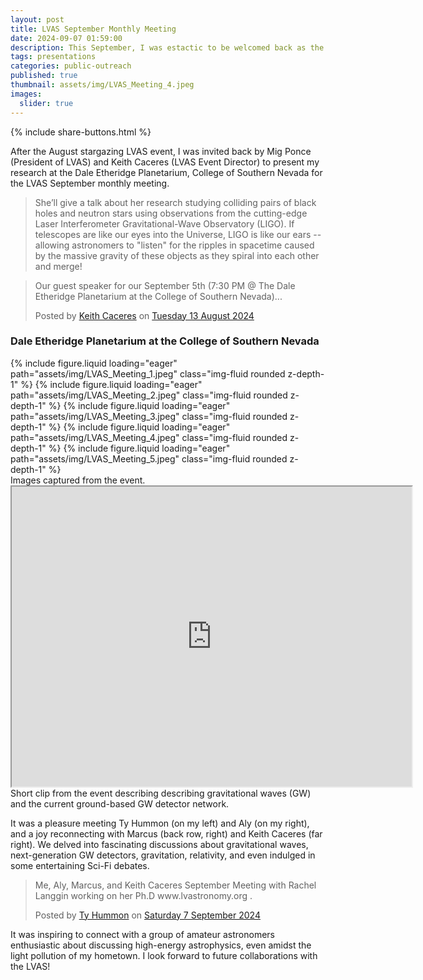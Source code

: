 ```yaml
---
layout: post
title: LVAS September Monthly Meeting
date: 2024-09-07 01:59:00
description: This September, I was estactic to be welcomed back as the guest speaker for the Las Vegas Astronomical Society’s monthly meeting. Check out the event here!
tags: presentations
categories: public-outreach
published: true
thumbnail: assets/img/LVAS_Meeting_4.jpeg
images:
  slider: true
---
```


{% include share-buttons.html %}

After the August stargazing LVAS event, I was invited back by Mig Ponce (President of LVAS) and Keith Caceres (LVAS Event Director) to present my research at the Dale Etheridge Planetarium, College of Southern Nevada for the LVAS September monthly meeting.

> She’ll give a talk about her research studying colliding pairs of black holes and neutron stars using observations from the cutting-edge Laser Interferometer Gravitational-Wave Observatory (LIGO). If telescopes are like our eyes into the Universe, LIGO is like our ears -- allowing astronomers to "listen" for the ripples in spacetime caused by the massive gravity of these objects as they spiral into each other and merge! 

<div id="fb-root"></div>
<script async defer crossorigin="anonymous" src="https://connect.facebook.net/en_GB/sdk.js#xfbml=1&version=v21.0"></script>
<div class="fb-post" data-href="https://www.facebook.com/keithcaceres314/posts/pfbid02BuhiJ8eX9Ec3q93Tq5nfWU9kNYsZ1GA5MFyFddGwTZcQQCJvUZq7rx9e5DA6kZ3hl" data-width="500" data-show-text="true"><blockquote cite="https://www.facebook.com/keithcaceres314/posts/10235405823269287" class="fb-xfbml-parse-ignore"><p>Our guest speaker for our September 5th (7:30 PM &#064; The Dale Etheridge Planetarium at the College of Southern Nevada)...</p>Posted by <a href="#" role="button">Keith Caceres</a> on&nbsp;<a href="https://www.facebook.com/keithcaceres314/posts/10235405823269287">Tuesday 13 August 2024</a></blockquote></div>

### Dale Etheridge Planetarium at the College of Southern Nevada ### 

<swiper-container keyboard="true" navigation="true" pagination="true" pagination-clickable="true" pagination-dynamic-bullets="true" rewind="true">
  <swiper-slide>{% include figure.liquid loading="eager" path="assets/img/LVAS_Meeting_1.jpeg" class="img-fluid rounded z-depth-1" %}</swiper-slide>
  <swiper-slide>{% include figure.liquid loading="eager" path="assets/img/LVAS_Meeting_2.jpeg" class="img-fluid rounded z-depth-1" %}</swiper-slide>
  <swiper-slide>{% include figure.liquid loading="eager" path="assets/img/LVAS_Meeting_3.jpeg" class="img-fluid rounded z-depth-1" %}</swiper-slide>
  <swiper-slide>{% include figure.liquid loading="eager" path="assets/img/LVAS_Meeting_4.jpeg" class="img-fluid rounded z-depth-1" %}</swiper-slide>
  <swiper-slide>{% include figure.liquid loading="eager" path="assets/img/LVAS_Meeting_5.jpeg" class="img-fluid rounded z-depth-1" %}</swiper-slide>
</swiper-container>
<div class="caption">
    Images captured from the event.
</div>

  
<iframe src="https://drive.google.com/file/d/1BWhanJRXZOOJah_ergGiUlstaxTZQaay/preview" width="640" height="480" allow="autoplay"></iframe>
<div class="caption">
    Short clip from the event describing describing gravitational waves (GW) and the current ground-based GW detector network.
</div>

  
It was a pleasure meeting Ty Hummon (on my left) and Aly (on my right), and a joy reconnecting with Marcus (back row, right) and Keith Caceres (far right). We delved into fascinating discussions about gravitational waves, next-generation GW detectors, gravitation, relativity, and even indulged in some entertaining Sci-Fi debates.

<div class="fb-post" data-href="https://www.facebook.com/summonhummon/posts/pfbid02BHE6SSZo4qsbrdoVjgsmqD47D2ubwwVnxPHY2Hevbfxvtgnwdf2mmR7MD2QEvpaMl" data-width="500" data-show-text="true"><blockquote cite="https://www.facebook.com/summonhummon/posts/10231999839246470" class="fb-xfbml-parse-ignore"><p>Me, Aly, Marcus, and Keith Caceres 
September Meeting with
Rachel Langgin working on her Ph.D
www.lvastronomy.org 
.</p>Posted by <a href="https://www.facebook.com/summonhummon">Ty Hummon</a> on&nbsp;<a href="https://www.facebook.com/summonhummon/posts/10231999839246470">Saturday 7 September 2024</a></blockquote></div>


It was inspiring to connect with a group of amateur astronomers enthusiastic about discussing high-energy astrophysics, even amidst the light pollution of my hometown. I look forward to future collaborations with the LVAS!
